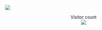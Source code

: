 ![]([https://media0.giphy.com/media/3otPorWLQJq5GmHRtu/giphy.gif](https://giphy.com/gifs/dancing-kermit-8m4R4pvViWtRzbloJ1))

<p align="center"> 
  Visitor count<br>
  <img src="https://profile-counter.glitch.me/sh1tters/count.svg" />
</p>
